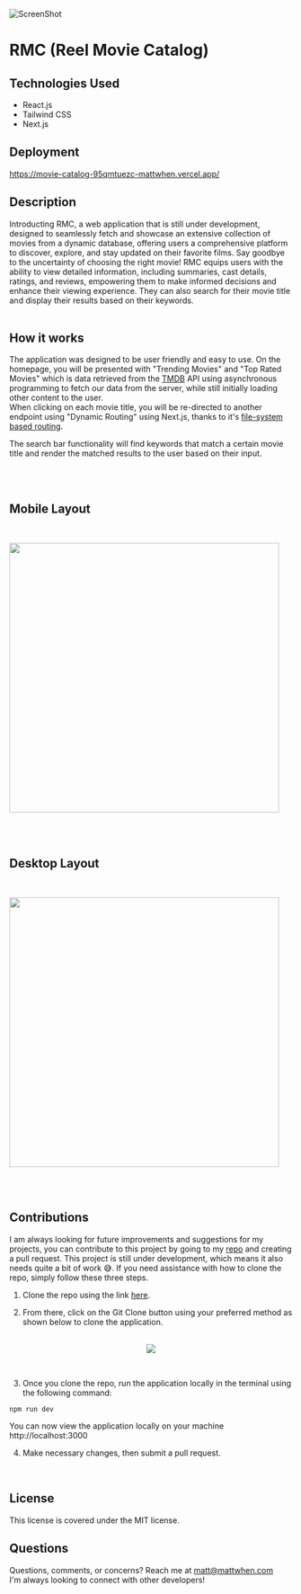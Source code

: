 ![ScreenShot](https://img.shields.io/badge/License-MIT-blue)
# RMC (Reel Movie Catalog)

## Technologies Used
* React.js
* Tailwind CSS
* Next.js

## Deployment
https://movie-catalog-95qmtuezc-mattwhen.vercel.app/

## Description 
Introducting RMC, a web application that is still under development, designed to seamlessly fetch and showcase an extensive collection of movies from a dynamic database, offering users a comprehensive platform to discover, explore, and stay updated on their favorite films. Say goodbye to the uncertainty of choosing the right movie! RMC equips users with the ability to view detailed information, including summaries, cast details, ratings, and reviews, empowering them to make informed decisions and enhance their viewing experience. They can also search for their movie title and display their results based on their keywords.  <br> <br>

## How it works
The application was designed to be user friendly and easy to use. On the homepage, you will be presented with "Trending Movies" and "Top Rated Movies" which is data retrieved from the <a href='https://developer.themoviedb.org/docs/getting-started'>TMDB</a> API using asynchronous programming to fetch our data from the server, while still initially loading other content to the user.
<br>
When clicking on each movie title, you will be re-directed to another endpoint using "Dynamic Routing" using Next.js, thanks to it's <a href='https://nextjs.org/docs/app/building-your-application/routing/defining-routes'>file-system based routing</a>. <br>

The search bar functionality will find keywords that match a certain movie title and render the matched results to the user based on their input.

 <br> <br>

## Mobile Layout
<br>
<p>
<img src='/' width='480'>
</p> <br><br>

## Desktop Layout
<br>
<p>
<img src='/' width='480'>
</p>  <br><br>

## Contributions
I am always looking for future improvements and suggestions for my projects, you can contribute to this project by going to my [repo](https://github.com/mattwhen/fetchcoin) and creating a pull request. This project is still under development, which means it also needs quite a bit of work 😅. If you need assistance with how to clone the repo, simply follow these three steps. <br>

1.  Clone the repo using the link [here](https://github.com/mattwhen/movie-catalog). 

2. From there, click on the Git Clone button using your preferred method as shown below to clone the application. <br><br>

<p align='center'>
<img src='./src/images/gitClone.png'>
</p>
<br>

3. Once you clone the repo, run the application locally in the terminal using the following command:
```
npm run dev
```

You can now view the application locally on your machine
http://localhost:3000

4. Make necessary changes, then submit a pull request. 
<br>

## License
This license is covered under the MIT license. <br>

## Questions
Questions, comments, or concerns? Reach me at matt@mattwhen.com <br>
I'm always looking to connect with other developers! 
